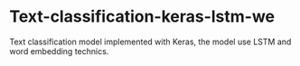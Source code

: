 # Text-classification-keras-lstm-we

Text classification model implemented with Keras, the model use LSTM and word embedding technics.
